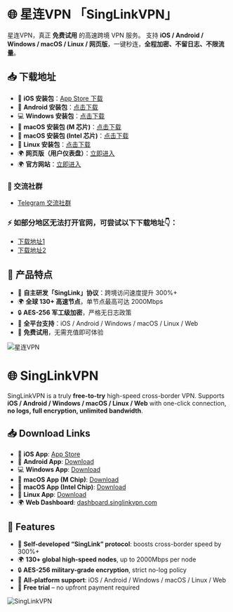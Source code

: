 # 🌐 星连VPN 「SingLinkVPN」

星连VPN，真正 **免费试用** 的高速跨境 VPN 服务。
支持 **iOS / Android / Windows / macOS / Linux / 网页版**，一键秒连，**全程加密、不留日志、不限流量**。

## 📥 下载地址

* 📱 **iOS 安装包**：[App Store 下载](https://apps.apple.com/ca/app/hiddify-proxy-vpn/id6596777532)
* 📱 **Android 安装包**：[点击下载](https://download.singlinkvpn.com/%E6%98%9F%E8%BF%9EVPN-Android.apk)
* 💻 **Windows 安装包**：[点击下载](https://download.singlinkvpn.com/%E6%98%9F%E8%BF%9EVPN_Windows%20_Setup.exe)
* 🍎 **macOS 安装包 (M 芯片)**：[点击下载](https://download.singlinkvpn.com/%E6%98%9F%E8%BF%9EVPN-MacOS-%28M%E8%8A%AF%E7%89%87%29.pkg)
* 🍎 **macOS 安装包 (Intel 芯片)**：[点击下载](https://download.singlinkvpn.com/%E6%98%9F%E8%BF%9EVPN-MacOS%28Inter%E8%8A%AF%E7%89%87%29.pkg)
* 🐧 **Linux 安装包**：[点击下载](https://github.com/hiddify/hiddify-app/releases/latest/download/Hiddify-Linux-x64.AppImage)
* 🌍 **网页版（用户仪表盘）**：[立即进入](https://dashboard.singlinkvpn.com/)
* 🌍 **官方网站**：[立即进入](https://singlinkvpn.com/)

### 🎁 交流社群

* [Telegram 交流社群](https://t.me/singlinkvpn)

### ⚡️ 如部分地区无法打开官网，可尝试以下下载地址👇：

* [下载地址1](https://singlink.cc)
* [下载地址2](https://singlink02.com)


## 🌟 产品特点

* 🚀 **自主研发「SingLink」协议**：跨境访问速度提升 300%+
* 🌍 **全球 130+ 高速节点**，单节点最高可达 2000Mbps
* 🔒 **AES-256 军工级加密**，严格无日志政策
* 📱 **全平台支持**：iOS / Android / Windows / macOS / Linux / Web
* 🎁 **免费试用**，无需充值即可体验

![星连VPN](https://custom-images.strikinglycdn.com/res/hrscywv4p/image/upload/c_limit,fl_lossy,h_9000,w_1200,f_auto,q_auto/11379024/793635_949422.jpeg)


# 🌐 SingLinkVPN

SingLinkVPN is a truly **free-to-try** high-speed cross-border VPN.
Supports **iOS / Android / Windows / macOS / Linux / Web** with one-click connection, **no logs, full encryption, unlimited bandwidth**.

## 📥 Download Links

* 📱 **iOS App**: [App Store](https://apps.apple.com/ca/app/hiddify-proxy-vpn/id6596777532)
* 📱 **Android App**: [Download](https://download.singlinkvpn.com/%E6%98%9F%E8%BF%9EVPN-Android.apk)
* 💻 **Windows App**: [Download](https://download.singlinkvpn.com/%E6%98%9F%E8%BF%9EVPN_Windows%20_Setup.exe)
* 🍎 **macOS App (M Chip)**: [Download](https://download.singlinkvpn.com/%E6%98%9F%E8%BF%9EVPN-MacOS-%28M%E8%8A%AF%E7%89%87%29.pkg)
* 🍎 **macOS App (Intel Chip)**: [Download](https://download.singlinkvpn.com/%E6%98%9F%E8%BF%9EVPN-MacOS%28Inter%E8%8A%AF%E7%89%87%29.pkg)
* 🐧 **Linux App**: [Download](https://github.com/hiddify/hiddify-app/releases/latest/download/Hiddify-Linux-x64.AppImage)
* 🌍 **Web Dashboard**: [dashboard.singlinkvpn.com](https://dashboard.singlinkvpn.com/)

## 🌟 Features

* 🚀 **Self-developed “SingLink” protocol**: boosts cross-border speed by 300%+
* 🌍 **130+ global high-speed nodes**, up to 2000Mbps per node
* 🔒 **AES-256 military-grade encryption**, strict no-log policy
* 📱 **All-platform support**: iOS / Android / Windows / macOS / Linux / Web
* 🎁 **Free trial** – no upfront payment required

![SingLinkVPN](https://custom-images.strikinglycdn.com/res/hrscywv4p/image/upload/c_limit,fl_lossy,h_9000,w_1200,f_auto,q_auto/11379024/661833_716016.jpeg)


